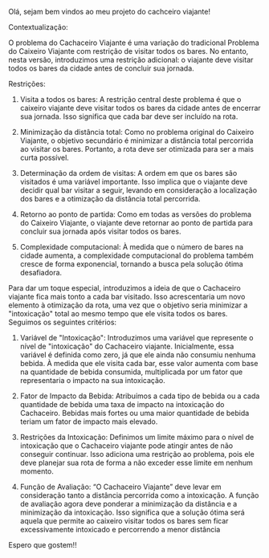 Olá, sejam bem vindos ao meu projeto do cachceiro viajante!

Contextualização:

  O problema do Cachaceiro Viajante é uma variação do tradicional Problema do Caixeiro Viajante com restrição de visitar todos os bares.
  No entanto, nesta versão, introduzimos uma restrição adicional: o viajante deve visitar todos os bares da cidade antes de concluir sua jornada.

Restrições:
  1. Visita a todos os bares:
     A restrição central deste problema é que o caixeiro viajante deve visitar todos os bares da cidade antes de encerrar sua jornada.
     Isso significa que cada bar deve ser incluído na rota.
     
  2. Minimização da distância total:
     Como no problema original do Caixeiro Viajante, o objetivo secundário é minimizar a distância total percorrida ao visitar os bares.
     Portanto, a rota deve ser otimizada para ser a mais curta possível.
     
  3. Determinação da ordem de visitas:
     A ordem em que os bares são visitados é uma variável importante. Isso implica que o viajante deve decidir qual bar visitar a seguir,
     levando em consideração a localização dos bares e a otimização da distância total percorrida.
     
  4. Retorno ao ponto de partida:
     Como em todas as versões do problema do Caixeiro Viajante, o viajante deve retornar ao ponto de partida para concluir sua jornada
     após visitar todos os bares.
     
  5. Complexidade computacional:
     À medida que o número de bares na cidade aumenta, a complexidade computacional do problema também cresce de forma exponencial,
     tornando a busca pela solução ótima desafiadora.

Para dar um toque especial, introduzimos a ideia de que o Cachaceiro viajante fica mais tonto a cada bar visitado. Isso acrescentaria um novo elemento
à otimização da rota, uma vez que o objetivo seria minimizar a "intoxicação" total ao mesmo tempo que ele visita todos os bares. Seguimos os seguintes critérios: 


  1. Variável de "Intoxicação": Introduzimos uma variável que represente o nível de "intoxicação" do Cachaceiro viajante.
     Inicialmente, essa variável é definida como zero, já que ele ainda não consumiu nenhuma bebida.
     À medida que ele visita cada bar, esse valor aumenta com base na quantidade de bebida consumida,
     multiplicada por um fator que representaria o impacto na sua intoxicação.
     
  2. Fator de Impacto da Bebida: Atribuímos a cada tipo de bebida ou a cada quantidade de bebida uma taxa de impacto na intoxicação do Cachaceiro.
     Bebidas mais fortes ou uma maior quantidade de bebida teriam um fator de impacto mais elevado.
     
  3. Restrições da Intoxicação: Definimos um limite máximo para o nível de intoxicação que o Cachaceiro viajante pode atingir antes de não conseguir continuar.
     Isso adiciona uma restrição ao problema, pois ele deve planejar sua rota de forma a não exceder esse limite em nenhum momento.
     
  4. Função de Avaliação: “O Cachaceiro Viajante” deve levar em consideração tanto a distância percorrida como a intoxicação.
     A função de avaliação agora deve ponderar a minimização da distância e a minimização da intoxicação.
     Isso significa que a solução ótima será aquela que permite ao caixeiro visitar todos os bares sem ficar excessivamente intoxicado e percorrendo a menor distância

Espero que gostem!! 
